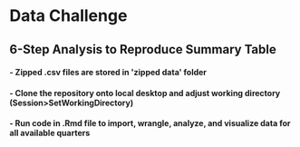 # Data Challenge

## 6-Step Analysis to Reproduce Summary Table

#### - Zipped .csv files are stored in 'zipped data' folder
#### - Clone the repository onto local desktop and adjust working directory (Session>SetWorkingDirectory)
#### - Run code in .Rmd file to import, wrangle, analyze, and visualize data for all available quarters

